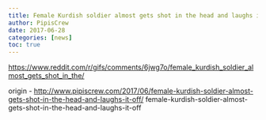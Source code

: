 ```yaml
---
title: Female Kurdish soldier almost gets shot in the head and laughs it off
author: PipisCrew
date: 2017-06-28
categories: [news]
toc: true
---
```


https://www.reddit.com/r/gifs/comments/6jwg7o/female_kurdish_soldier_almost_gets_shot_in_the/

origin - http://www.pipiscrew.com/2017/06/female-kurdish-soldier-almost-gets-shot-in-the-head-and-laughs-it-off/ female-kurdish-soldier-almost-gets-shot-in-the-head-and-laughs-it-off